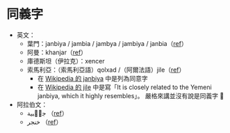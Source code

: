 同義字
======

* 英文：
	* 葉門：janbiya / jambia / jambya / jambiya / janbia（[ref][janbiya]）
	* 阿曼：khanjar（[ref][khanjar]）
	* 庫德斯坦（伊拉克）：xencer
	* 索馬利亞：（索馬利亞語）qolxad /（阿爾法語）jile（[ref][jile]）
		* 在 [Wikipedia 的 janbiya][janbiya] 中是列為同意字
		* 在 [Wikipedia 的 jile][jile] 中是寫「It is closely related to the Yemeni janbiya, which it highly resembles」。
			嚴格來講並沒有說是同義字 :see_no_evil:
* 阿拉伯文：
	* جنۢبية （[ref][janbiya]）
	* خنجر （[ref][khanjar]）

[janbiya]: https://en.wikipedia.org/wiki/Janbiya
[khanjar]: https://en.wikipedia.org/wiki/Khanjar
[jile]: https://en.wikipedia.org/wiki/Jile
